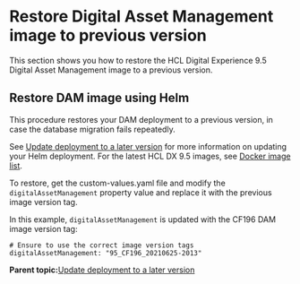 # Restore Digital Asset Management image to previous version

This section shows you how to restore the HCL Digital Experience 9.5 Digital Asset Management image to a previous version.

## Restore DAM image using Helm

This procedure restores your DAM deployment to a previous version, in case the database migration fails repeatedly.

See [Update deployment to a later version](../containerization/helm_update_deployment.md) for more information on updating your Helm deployment. For the latest HCL DX 9.5 images, see [Docker image list](../containerization/docker.md).

To restore, get the custom-values.yaml file and modify the `digitalAssetManagement` property value and replace it with the previous image version tag.

In this example, `digitalAssetManagement` is updated with the CF196 DAM image version tag:

```
# Ensure to use the correct image version tags
digitalAssetManagement: "95_CF196_20210625-2013"
```

**Parent topic:**[Update deployment to a later version](../containerization/helm_update_deployment.md)

